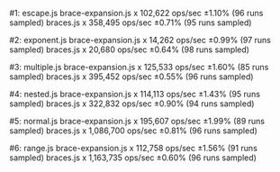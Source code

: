#1: escape.js
  brace-expansion.js x 102,622 ops/sec ±1.10% (96 runs sampled)
  braces.js x 358,495 ops/sec ±0.71% (95 runs sampled)

#2: exponent.js
  brace-expansion.js x 14,262 ops/sec ±0.99% (97 runs sampled)
  braces.js x 20,680 ops/sec ±0.64% (98 runs sampled)

#3: multiple.js
  brace-expansion.js x 125,533 ops/sec ±1.60% (85 runs sampled)
  braces.js x 395,452 ops/sec ±0.55% (96 runs sampled)

#4: nested.js
  brace-expansion.js x 114,113 ops/sec ±1.43% (95 runs sampled)
  braces.js x 322,832 ops/sec ±0.90% (94 runs sampled)

#5: normal.js
  brace-expansion.js x 195,607 ops/sec ±1.99% (89 runs sampled)
  braces.js x 1,086,700 ops/sec ±0.81% (96 runs sampled)

#6: range.js
  brace-expansion.js x 112,758 ops/sec ±1.56% (91 runs sampled)
  braces.js x 1,163,735 ops/sec ±0.60% (96 runs sampled)

